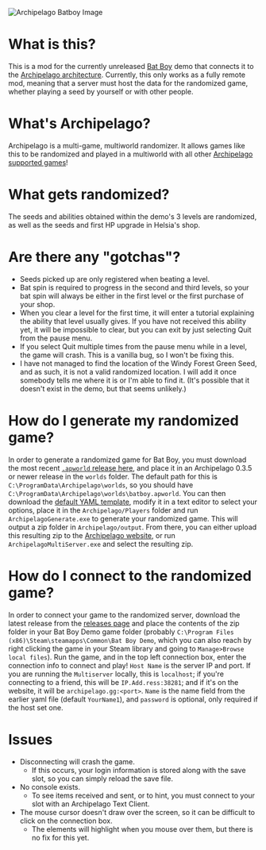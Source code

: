 ![Archipelago Batboy Image](/docs/BatBoy_AP_Logo_layered.png)
# What is this?
This is a mod for the currently unreleased [Bat Boy](https://store.steampowered.com/app/1709350/Bat_Boy/) demo that connects it to the
[Archipelago architecture](https://github.com/ArchipelagoMW/Archipelago). Currently, this only works as a fully remote mod, meaning that a server must host the data for the
randomized game, whether playing a seed by yourself or with other people.

# What's Archipelago?
Archipelago is a multi-game, multiworld randomizer. It allows games like this to be randomized and played in a multiworld with all other
[Archipelago supported games](https://archipelago.gg/games)!

# What gets randomized?
The seeds and abilities obtained within
the demo's 3 levels are randomized, as well as the seeds and first HP upgrade in Helsia's shop.

# Are there any "gotchas"?
* Seeds picked up are only registered when beating a level.
* Bat spin is required to progress in the second and third levels, so your bat spin will always be either in the first level or the first purchase of your shop.
* When you clear a level for the first time, it will enter a tutorial explaining the ability that level usually gives.
If you have not received this ability yet, it will be impossible to clear, but you can exit by just selecting Quit from the pause menu.
* If you select Quit multiple times from the pause menu while in a level, the game will crash. This is a vanilla bug,
so I won't be fixing this.
* I have not managed to find the location of the Windy Forest Green Seed, and as such, it is not a valid randomized location. I will add it once somebody tells me
where it is or I'm able to find it. (It's possible that it doesn't exist in the demo, but that seems unlikely.)

# How do I generate my randomized game?
In order to generate a randomized game for Bat Boy, you must download the most recent [`.apworld` release here](/releases), and place it in an Archipelago 0.3.5 or newer
release in the `worlds` folder. The default path for this is `C:\ProgramData\Archipelago\worlds`, so you should have `C:\ProgramData\Archipelago\worlds\batboy.apworld`.
You can then download the [default YAML template](/releases), modify it in a text editor to select your options, place it in the `Archipelago/Players` folder and run
`ArchipelagoGenerate.exe` to generate your randomized game. This will output a zip folder in `Archipelago/output`. From there, you can either upload this resulting
zip to the [Archipelago website](https://archipelago.gg/), or run `ArchipelagoMultiServer.exe` and select the resulting zip.

# How do I connect to the randomized game?
In order to connect your game to the randomized server, download the latest release from the [releases page](/releases) and place the contents of the zip folder in your
Bat Boy Demo game folder (probably `C:\Program Files (x86)\Steam\steamapps\Common\Bat Boy Demo`, which you can also reach by right clicking the game in
your Steam library and going to `Manage>Browse local files`). Run the game, and in the top left connection box, enter the connection info to connect and play! `Host Name` is the server IP and port.
If you are running the `Multiserver` locally, this is `localhost`; if you're connecting to a friend, this will be `IP.Add.ress:38281`; and if it's on the website, it will be
`archipelago.gg:<port>`. `Name` is the name field from the earlier yaml file (default `YourName1`), and `password` is optional, only required if the host set one.

# Issues
* Disconnecting will crash the game.
   - If this occurs, your login information is stored along with the save slot, so you can simply reload the save file.
* No console exists.
   - To see items received and sent, or to hint, you must connect to your slot with an Archipelago Text Client.
* The mouse cursor doesn't draw over the screen, so it can be difficult to click on the connection box.
   - The elements will highlight when you mouse over them, but there is no fix for this yet.
